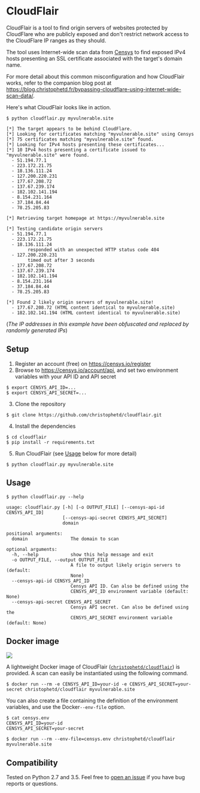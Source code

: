 # CloudFlair

CloudFlair is a tool to find origin servers of websites protected by CloudFlare who are publicly exposed and don't restrict network access to the CloudFlare IP ranges as they should.

The tool uses Internet-wide scan data from [Censys](https://censys.io) to find exposed IPv4 hosts presenting an SSL certificate associated with the target's domain name.

For more detail about this common misconfiguration and how CloudFlair works, refer to the companion blog post at https://blog.christophetd.fr/bypassing-cloudflare-using-internet-wide-scan-data/.

Here's what CloudFlair looks like in action.

```
$ python cloudflair.py myvulnerable.site

[*] The target appears to be behind CloudFlare.
[*] Looking for certificates matching "myvulnerable.site" using Censys
[*] 75 certificates matching "myvulnerable.site" found.
[*] Looking for IPv4 hosts presenting these certificates...
[*] 10 IPv4 hosts presenting a certificate issued to "myvulnerable.site" were found.
  - 51.194.77.1
  - 223.172.21.75
  - 18.136.111.24
  - 127.200.220.231
  - 177.67.208.72
  - 137.67.239.174
  - 182.102.141.194
  - 8.154.231.164
  - 37.184.84.44
  - 78.25.205.83

[*] Retrieving target homepage at https://myvulnerable.site

[*] Testing candidate origin servers
  - 51.194.77.1
  - 223.172.21.75
  - 18.136.111.24
        responded with an unexpected HTTP status code 404
  - 127.200.220.231
        timed out after 3 seconds
  - 177.67.208.72
  - 137.67.239.174
  - 182.102.141.194
  - 8.154.231.164
  - 37.184.84.44
  - 78.25.205.83

[*] Found 2 likely origin servers of myvulnerable.site!
  - 177.67.208.72 (HTML content identical to myvulnerable.site)
  - 182.102.141.194 (HTML content identical to myvulnerable.site)
```

(_The IP addresses in this example have been obfuscated and replaced by randomly generated IPs_)

## Setup

1) Register an account (free) on https://censys.io/register
2) Browse to https://censys.io/account/api, and set two environment variables with your API ID and API secret

```
$ export CENSYS_API_ID=...
$ export CENSYS_API_SECRET=...
```

3) Clone the repository

```
$ git clone https://github.com/christophetd/cloudflair.git
```

4) Install the dependencies

```
$ cd cloudflair
$ pip install -r requirements.txt
```

5) Run CloudFlair (see [Usage](#usage) below for more detail)

```
$ python cloudflair.py myvulnerable.site
```

## Usage

```
$ python cloudflair.py --help

usage: cloudflair.py [-h] [-o OUTPUT_FILE] [--censys-api-id CENSYS_API_ID]
                     [--censys-api-secret CENSYS_API_SECRET]
                     domain

positional arguments:
  domain                The domain to scan

optional arguments:
  -h, --help            show this help message and exit
  -o OUTPUT_FILE, --output OUTPUT_FILE
                        A file to output likely origin servers to (default:
                        None)
  --censys-api-id CENSYS_API_ID
                        Censys API ID. Can also be defined using the
                        CENSYS_API_ID environment variable (default: None)
  --censys-api-secret CENSYS_API_SECRET
                        Censys API secret. Can also be defined using the
                        CENSYS_API_SECRET environment variable (default: None)
```

## Docker image

[![](https://images.microbadger.com/badges/image/christophetd/cloudflair.svg)](https://microbadger.com/images/christophetd/cloudflair "Get your own image badge on microbadger.com")

A lightweight Docker image of CloudFlair ([`christophetd/cloudflair`](https://hub.docker.com/r/christophetd/cloudflair/)) is provided. A scan can easily be instantiated using the following command.

```
$ docker run --rm -e CENSYS_API_ID=your-id -e CENSYS_API_SECRET=your-secret christophetd/cloudflair myvulnerable.site 
```

You can also create a file containing the definition of the environment variables, and use the Docker`--env-file` option.

```
$ cat censys.env 
CENSYS_API_ID=your-id
CENSYS_API_SECRET=your-secret

$ docker run --rm --env-file=censys.env christophetd/cloudflair myvulnerable.site
```

## Compatibility

Tested on Python 2.7 and 3.5. Feel free to [open an issue](https://github.com/christophetd/cloudflair/issues/new) if you have bug reports or questions.
